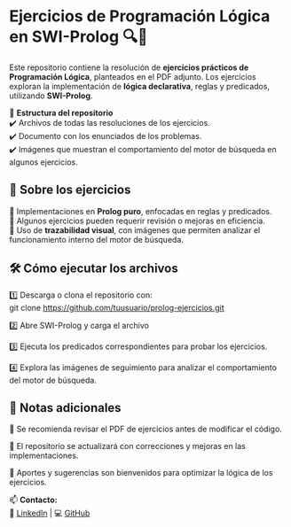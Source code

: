 # **Ejercicios de Programación Lógica en SWI-Prolog 🔍🤖**  

Este repositorio contiene la resolución de **ejercicios prácticos de Programación Lógica**, planteados en el PDF adjunto. Los ejercicios exploran la implementación de **lógica declarativa**, reglas y predicados, utilizando **SWI-Prolog**.  

📂 **Estructura del repositorio**  
✔️ Archivos de todas las resoluciones de los ejercicios.  
✔️ Documento con los enunciados de los problemas.  
✔️ Imágenes que muestran el comportamiento del motor de búsqueda en algunos ejercicios.  

## 🚀 **Sobre los ejercicios**  
🔹 Implementaciones en **Prolog puro**, enfocadas en reglas y predicados.  
🔹 Algunos ejercicios pueden requerir revisión o mejoras en eficiencia.  
🔹 Uso de **trazabilidad visual**, con imágenes que permiten analizar el funcionamiento interno del motor de búsqueda.  

## 🛠 **Cómo ejecutar los archivos**  
1️⃣ Descarga o clona el repositorio con:  
   git clone https://github.com/tuusuario/prolog-ejercicios.git
   
2️⃣ Abre SWI-Prolog y carga el archivo

3️⃣ Ejecuta los predicados correspondientes para probar los ejercicios.

4️⃣ Explora las imágenes de seguimiento para analizar el comportamiento del motor de búsqueda.

## 📌 Notas adicionales
🔹 Se recomienda revisar el PDF de ejercicios antes de modificar el código.

🔹 El repositorio se actualizará con correcciones y mejoras en las implementaciones.

🔹 Aportes y sugerencias son bienvenidos para optimizar la lógica de los ejercicios.


📫 **Contacto:**  
🔗 [LinkedIn](https://www.linkedin.com/in/juanjose-caputo/) | 💻 [GitHub](https://github.com/juanjose27capu)  
 
